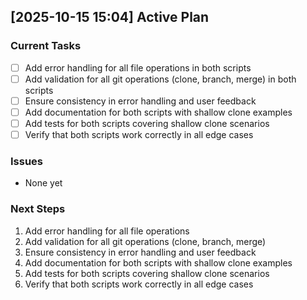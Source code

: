 ## [2025-10-15 15:04] Active Plan

### Current Tasks
- [ ] Add error handling for all file operations in both scripts
- [ ] Add validation for all git operations (clone, branch, merge) in both scripts
- [ ] Ensure consistency in error handling and user feedback
- [ ] Add documentation for both scripts with shallow clone examples
- [ ] Add tests for both scripts covering shallow clone scenarios
- [ ] Verify that both scripts work correctly in all edge cases

### Issues
- None yet

### Next Steps
1. Add error handling for all file operations
2. Add validation for all git operations (clone, branch, merge)
3. Ensure consistency in error handling and user feedback
4. Add documentation for both scripts with shallow clone examples
5. Add tests for both scripts covering shallow clone scenarios
6. Verify that both scripts work correctly in all edge cases